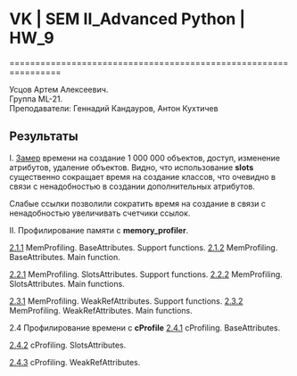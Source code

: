 # VK | SEM II_Advanced Python | HW_9

================================================================ 
  
Усцов Артем Алексеевич.  
Группа ML-21.  
Преподаватели: Геннадий Кандауров, Антон Кухтичев

## Результаты
I. [Замер](https://github.com/Totenkaf/advanced_python/blob/HW_9/09/results/Task_1.%20Simple%20Time%20Measuring.png) времени на создание 1 000 000 объектов, доступ, изменение атрибутов, удаление объектов. 
Видно, что использование __slots__ существенно сокращает время на создание классов, что очевидно в связи с ненадобностью
в создании дополнительных атрибутов.

Слабые ссылки позволили сократить время на создание в связи с ненадобностью увеличивать счетчики ссылок.

II. Профилирование памяти с __memory_profiler__.   

[2.1.1](https://github.com/Totenkaf/advanced_python/blob/HW_9/09/results/Task_2_1_1.%20MemProfiling.%20BaseAttributes%20class.png) MemProfiling. BaseAttributes. Support functions. 
[2.1.2](https://github.com/Totenkaf/advanced_python/blob/HW_9/09/results/Task_2_1_2.%20MemProfiling.%20BaseAttributes%20class.png) MemProfiling. BaseAttributes. Main function. 

[2.2.1](https://github.com/Totenkaf/advanced_python/blob/HW_9/09/results/Task_2_2_1.%20MemProfiling.%20SlotsAttributes%20class.png) MemProfiling. SlotsAttributes. Support functions. 
[2.2.2](https://github.com/Totenkaf/advanced_python/blob/HW_9/09/results/Task_2_2_2.%20MemProfiling.%20SlotsAttributes%20class.png) MemProfiling. SlotsAttributes. Main functions. 

[2.3.1](https://github.com/Totenkaf/advanced_python/blob/HW_9/09/results/Task_2_3_1.%20MemProfiling.%20WeakRefAttributes%20class.png) MemProfiling. WeakRefAttributes. Support functions. 
[2.3.2](https://github.com/Totenkaf/advanced_python/blob/HW_9/09/results/Task_2_3_2.%20MemProfiling.%20WeakRefAttributes%20class.png) MemProfiling. WeakRefAttributes. Main functions. 

2.4 Профилирование времени с __cProfile__
[2.4.1](https://github.com/Totenkaf/advanced_python/blob/HW_9/09/results/Task_2_4_1.%20cProfiling.%20BaseAttributes%20class.png) cProfiling. BaseAttributes. 

[2.4.2](https://github.com/Totenkaf/advanced_python/blob/HW_9/09/results/Task_2_4_2.%20cProfiling.%20SlotsAttributes%20class.png) cProfiling. SlotsAttributes. 

[2.4.3](https://github.com/Totenkaf/advanced_python/blob/HW_9/09/results/Task_2_4_3.%20cProfiling.%20WeakRefAttributes%20class.png) cProfiling. WeakRefAttributes. 
